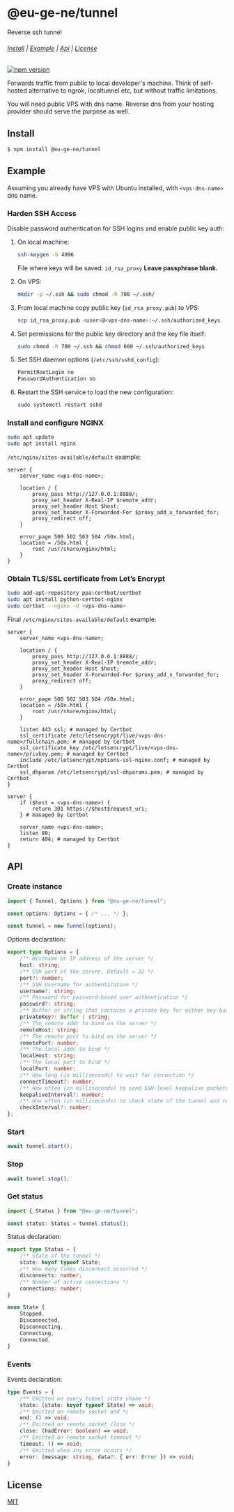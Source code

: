 @eu-ge-ne/tunnel
================

Reverse ssh tunnel

###### [Install](#Install) | [Example](#Example) | [Api](#Api) | [License](#License)

[![npm version](https://badge.fury.io/js/%40eu-ge-ne%2Ftunnel.svg)](https://badge.fury.io/js/%40eu-ge-ne%2Ftunnel)

Forwards traffic from public to local developer's machine.
Think of self-hosted alternative to ngrok, localtunnel etc, but without traffic limitations.

You will need public VPS with dns name.
Reverse dns from your hosting provider should serve the purpose as well.

Install
-------

```bash
$ npm install @eu-ge-ne/tunnel
```

Example
-------

Assuming you already have VPS with Ubuntu installed, with `<vps-dns-name>` dns name.

### Harden SSH Access

Disable password authentication for SSH logins and enable public key auth:

1. On local machine:

    ```bash
    ssh-keygen -b 4096
    ```

    File where keys will be saved: `id_rsa_proxy`
    **Leave passphrase blank.**

2. On VPS:

    ```bash
    mkdir -p ~/.ssh && sudo chmod -R 700 ~/.ssh/
    ```

3. From local machine copy public key (`id_rsa_proxy.pub`) to VPS:

    ```bash
    scp id_rsa_proxy.pub <user>@<vps-dns-name>:~/.ssh/authorized_keys
    ```

4. Set permissions for the public key directory and the key file itself:

    ```bash
    sudo chmod -R 700 ~/.ssh && chmod 600 ~/.ssh/authorized_keys
    ```

5. Set SSH daemon options (`/etc/ssh/sshd_config`):

    ```bash
    PermitRootLogin no
    PasswordAuthentication no
    ```

6. Restart the SSH service to load the new configuration:

    ```bash
    sudo systemctl restart sshd
    ```

### Install and configure NGINX

```bash
sudo apt update
sudo apt install nginx
```

`/etc/nginx/sites-available/default` example:

```nginx
server {
    server_name <vps-dns-name>;

    location / {
        proxy_pass http://127.0.0.1:8888/;
        proxy_set_header X-Real-IP $remote_addr;
        proxy_set_header Host $host;
        proxy_set_header X-Forwarded-For $proxy_add_x_forwarded_for;
        proxy_redirect off;
    }

    error_page 500 502 503 504 /50x.html;
    location = /50x.html {
        root /usr/share/nginx/html;
    }
}
```

### Obtain TLS/SSL certificate from Let’s Encrypt

```bash
sudo add-apt-repository ppa:certbot/certbot
sudo apt install python-certbot-nginx
sudo certbot --nginx -d <vps-dns-name>
```

Final `/etc/nginx/sites-available/default` example:

```nginx
server {
    server_name <vps-dns-name>;

    location / {
        proxy_pass http://127.0.0.1:8888/;
        proxy_set_header X-Real-IP $remote_addr;
        proxy_set_header Host $host;
        proxy_set_header X-Forwarded-For $proxy_add_x_forwarded_for;
        proxy_redirect off;
    }

    error_page 500 502 503 504 /50x.html;
    location = /50x.html {
        root /usr/share/nginx/html;
    }

    listen 443 ssl; # managed by Certbot
    ssl_certificate /etc/letsencrypt/live/<vps-dns-name>/fullchain.pem; # managed by Certbot
    ssl_certificate_key /etc/letsencrypt/live/<vps-dns-name>/privkey.pem; # managed by Certbot
    include /etc/letsencrypt/options-ssl-nginx.conf; # managed by Certbot
    ssl_dhparam /etc/letsencrypt/ssl-dhparams.pem; # managed by Certbot
}

server {
    if ($host = <vps-dns-name>) {
        return 301 https://$host$request_uri;
    } # managed by Certbot

    server_name <vps-dns-name>;
    listen 80;
    return 404; # managed by Certbot
}
```

API
---

### Create instance

```typescript
import { Tunnel, Options } from "@eu-ge-ne/tunnel";

const options: Options = { /* ... */ };

const tunnel = new Tunnel(options);
```

Options declaration:

```typescript
export type Options = {
    /** Hostname or IP address of the server */
    host: string;
    /** SSH port of the server. Default = 22 */
    port?: number;
    /** SSH Username for authentication */
    username?: string;
    /** Password for password-based user authentication */
    password?: string;
    /** Buffer or string that contains a private key for either key-based or hostbased user authentication (OpenSSH format) */
    privateKey?: Buffer | string;
    /** The remote addr to bind on the server */
    remoteHost: string;
    /** The remote port to bind on the server */
    remotePort: number;
    /** The local addr to bind */
    localHost: string;
    /** The local port to bind */
    localPort: number;
    /** How long (in milliseconds) to wait for connection */
    connectTimeout?: number;
    /** How often (in milliseconds) to send SSH-level keepalive packets to the server. Set to 0 to disable */
    keepaliveInterval?: number;
    /** How often (in milliseconds) to check state of the tunnel and reconnect if disconnected */
    checkInterval?: number;
};
```

### Start

```typescript
await tunnel.start();
```

### Stop

```typescript
await tunnel.stop();
```

### Get status

```typescript
import { Status } from "@eu-ge-ne/tunnel";

const status: Status = tunnel.status();
```

Status declaration:

```typescript
export type Status = {
    /** State of the tunnel */
    state: keyof typeof State;
    /** How many times disconnect occurred */
    disconnects: number;
    /** Number of active connections */
    connections: number;
}

enum State {
    Stopped,
    Disconnected,
    Disconnecting,
    Connecting,
    Connected,
}
```

### Events

Events declaration:

```typescript
type Events = {
    /** Emitted on every tunnel state chane */
    state: (state: keyof typeof State) => void;
    /** Emitted on remote socket end */
    end: () => void;
    /** Emitted on remote socket close */
    close: (hadError: boolean) => void;
    /** Emitted on remote socket timeout */
    timeout: () => void;
    /** Emitted when any error occurs */
    error: (message: string, data?: { err: Error }) => void;
}
```

License
-------

[MIT](LICENSE)
